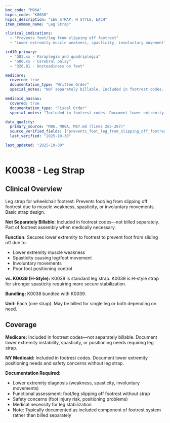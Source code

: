 ```yaml
---
boc_code: "M06A"
hcpcs_code: "K0038"
hcpcs_description: "LEG STRAP; H STYLE, EACH"
item_common_name: "Leg Strap"

clinical_indications:
  - "Prevents foot/leg from slipping off footrest"
  - "Lower extremity muscle weakness, spasticity, involuntary movement"

icd10_primary:
  - "G82.xx - Paraplegia and quadriplegia"
  - "G80.xx - Cerebral palsy"
  - "R26.81 - Unsteadiness on feet"

medicare:
  covered: true
  documentation_type: "Written Order"
  special_notes: "NOT separately billable. Included in footrest codes. Document LE instability, spasticity, positioning needs. Bundled with K0039."

medicaid_nassau:
  covered: true
  documentation_type: "Fiscal Order"
  special_notes: "Included in footrest codes. Document lower extremity positioning needs."

data_quality:
  primary_source: "M06, M06A, M07.md (lines 285-287)"
  source_verified_fields: ["prevents_foot_leg_from_slipping_off_footrest", "le_muscle_weakness_spasticity_involuntary_movement", "not_separately_billable", "included_in_footrest_codes", "bundled_with_k0039"]
  last_verified: "2025-10-30"

last_updated: "2025-10-30"
---
```


# K0038 - Leg Strap

## Clinical Overview

Leg strap for wheelchair footrest. Prevents foot/leg from slipping off footrest due to muscle weakness, spasticity, or involuntary movements. Basic strap design.

**Not Separately Billable:** Included in footrest codes—not billed separately. Part of footrest assembly when medically necessary.

**Function:** Secures lower extremity to footrest to prevent foot from sliding off due to:
- Lower extremity muscle weakness
- Spasticity causing leg/foot movement
- Involuntary movements
- Poor foot positioning control

**vs. K0039 (H-Style):** K0038 is standard leg strap. K0039 is H-style strap for stronger spasticity requiring more secure stabilization.

**Bundling:** K0038 bundled with K0039.

**Unit:** Each (one strap). May be billed for single leg or both depending on need.

## Coverage

**Medicare:** Included in footrest codes—not separately billable. Document lower extremity instability, spasticity, or positioning needs requiring leg strap.

**NY Medicaid:** Included in footrest codes. Document lower extremity positioning needs and safety concerns without leg strap.

**Documentation Required:**
- Lower extremity diagnosis (weakness, spasticity, involuntary movements)
- Functional assessment: foot/leg slipping off footrest without strap
- Safety concerns (foot injury risk, positioning problems)
- Medical necessity for leg stabilization
- Note: Typically documented as included component of footrest system rather than billed separately
